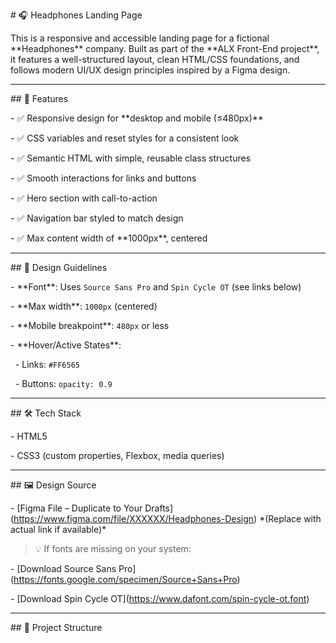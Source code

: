\# 🎧 Headphones Landing Page



This is a responsive and accessible landing page for a fictional \*\*Headphones\*\* company. Built as part of the \*\*ALX Front-End project\*\*, it features a well-structured layout, clean HTML/CSS foundations, and follows modern UI/UX design principles inspired by a Figma design.



---



\## 🚀 Features



\- ✅ Responsive design for \*\*desktop and mobile (≤480px)\*\*

\- ✅ CSS variables and reset styles for a consistent look

\- ✅ Semantic HTML with simple, reusable class structures

\- ✅ Smooth interactions for links and buttons

\- ✅ Hero section with call-to-action

\- ✅ Navigation bar styled to match design

\- ✅ Max content width of \*\*1000px\*\*, centered



---



\## 📐 Design Guidelines



\- \*\*Font\*\*: Uses `Source Sans Pro` and `Spin Cycle OT` (see links below)

\- \*\*Max width\*\*: `1000px` (centered)

\- \*\*Mobile breakpoint\*\*: `480px` or less

\- \*\*Hover/Active States\*\*:

&nbsp; - Links: `#FF6565`

&nbsp; - Buttons: `opacity: 0.9`



---



\## 🛠️ Tech Stack



\- HTML5

\- CSS3 (custom properties, Flexbox, media queries)



---



\## 🖼️ Design Source



\- \[Figma File – Duplicate to Your Drafts](https://www.figma.com/file/XXXXXX/Headphones-Design) \*(Replace with actual link if available)\*



> 💡 If fonts are missing on your system:

\- \[Download Source Sans Pro](https://fonts.google.com/specimen/Source+Sans+Pro)

\- \[Download Spin Cycle OT](https://www.dafont.com/spin-cycle-ot.font)



---



\## 📂 Project Structure





